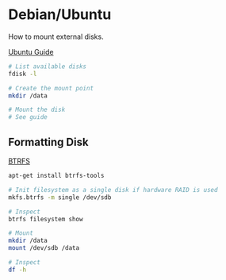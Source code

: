 # Debian/Ubuntu

How to mount external disks.

[Ubuntu Guide](https://help.ubuntu.com/community/Mount/USB)

```bash
# List available disks
fdisk -l

# Create the mount point
mkdir /data

# Mount the disk
# See guide
```

## Formatting Disk

[BTRFS](http://www.howtoforge.com/a-beginners-guide-to-btrfs)

```bash
apt-get install btrfs-tools

# Init filesystem as a single disk if hardware RAID is used 
mkfs.btrfs -m single /dev/sdb

# Inspect
btrfs filesystem show

# Mount
mkdir /data
mount /dev/sdb /data

# Inspect
df -h
```

